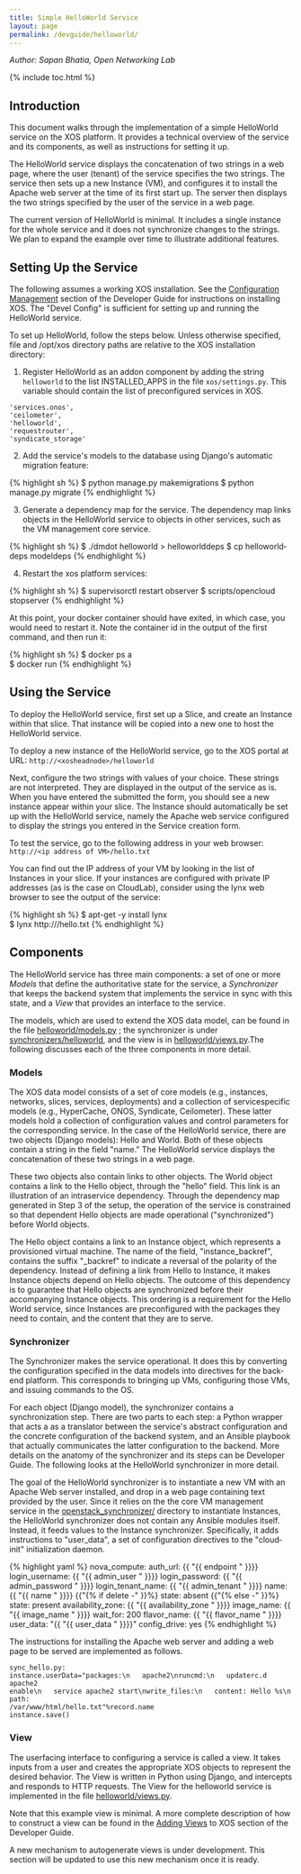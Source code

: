 ```yaml
---
title: Simple HelloWorld Service
layout: page
permalink: /devguide/helloworld/
---
```


*Author: Sapan Bhatia, Open Networking Lab*

{% include toc.html %}

## Introduction

This document walks through the implementation of a simple HelloWorld service
on the XOS platform. It provides a technical overview of the service and its
components, as well as instructions for setting it up.

The HelloWorld service displays the concatenation of two strings in a web page,
where the user (tenant) of the service specifies the two strings. The service
then sets up a new Instance (VM), and configures it to install the Apache web
server at the time of its first start up. The server then displays the two
strings specified by the user of the service in a web page.

The current version of HelloWorld is minimal. It includes a single instance for
the whole service and it does not synchronize changes to the strings. We plan
to expand the example over time to illustrate additional features.

## Setting Up the Service

The following assumes a working XOS installation. See the [Configuration
Management](/devguide/confmgmt/) section of the Developer Guide for
instructions on installing XOS. The "Devel Config" is sufficient for setting up
and running  the HelloWorld service.

To set up HelloWorld, follow the steps below. Unless otherwise specified, file
and /opt/xos directory paths are relative to the XOS installation directory:


1.  Register HelloWorld as an add­on component by adding the string
    `helloworld` to the list INSTALLED_APPS in the file `xos/settings.py`. This
    variable should contain the list of preconfigured services in XOS.

```
'services.onos',
'ceilometer',
'helloworld',
'requestrouter',
'syndicate_storage'
```

2.  Add the service's models to the database using Django's automatic
     migration feature:

{% highlight sh %}
$ python manage.py makemigrations
$ python manage.py migrate
{% endhighlight %}

3.  Generate a dependency map for the service. The dependency map links objects
    in the HelloWorld service to objects in other services, such as the VM
    management core service.

{% highlight sh %}
$ ./dmdot helloworld > helloworld­deps
$ cp helloworld­deps model­deps
{% endhighlight %}

4. Restart the xos platform services:
 
{% highlight sh %}
$ supervisorctl restart observer
$ scripts/opencloud stopserver
{% endhighlight %}

At this point, your docker container should have exited, in which case, you would need to restart it. Note the container id in the output of the first command, and then run it: 

{% highlight sh %}
$ docker ps ­a  
$ docker run <container id>
{% endhighlight %}

## Using the Service

To deploy the HelloWorld service, first set up a Slice, and create an Instance
within that slice. That instance will be copied into a new one to host the
HelloWorld service.

To deploy a new instance of the HelloWorld service, go to the XOS portal at
URL: `http://<xos­head­node>/helloworld`

Next, configure the two strings with values of your choice. These strings are
not interpreted. They are displayed in the output of the service as is. When
you have entered the submitted the form, you should see a new instance appear
within your slice.  The Instance should automatically be set up with the
HelloWorld service, namely the Apache web service configured to display the
strings you entered in the Service creation form.

To test the service, go to the following address in your web browser:
`http://<ip address of VM>/hello.txt`

You can find out the IP address of your VM by looking in the list of Instances
in your slice. If your instances are configured with private IP addresses (as
is the case on CloudLab), consider using the lynx web browser to see the output
of the service:

{% highlight sh %}
$ apt-get -y install lynx  
$ lynx http://<ip address of VM>/hello.txt
{% endhighlight %}

## Components

The HelloWorld service has three main components: a set of one or more *Models* that define the authoritative state for the service, a *Synchronizer* that keeps the back­end system that implements the service in sync with this state, and a *View* that provides an
interface to the service.

The models, which are used to extend the XOS data model, can be found in the
file [helloworld/models.py](https://github.com/open-cloud/xos/blob/master/xos/services/helloworld/models.py) ; the synchronizer is under
[synchronizers/helloworld](https://github.com/open-cloud/xos/tree/master/xos/synchronizers/helloworld), and the view is in [helloworld/views.py](https://github.com/open-cloud/xos/blob/master/xos/services/helloworld/view.py).The
following discusses each of the three components in more detail.

### Models

The XOS data model consists of a set of core models (e.g., instances, networks,
slices, services, deployments) and a collection of service­specific models
(e.g., HyperCache, ONOS, Syndicate, Ceilometer). These latter models hold a
collection of configuration values and control parameters for the corresponding
service. In the case of the HelloWorld service, there are two objects (Django
models): Hello and World. Both of these objects contain a string in the field
"name." The HelloWorld service displays the concatenation of these two strings
in a web page.

These two objects also contain links to other objects. The World object
contains a link to the Hello object, through the "hello" field. This link is an
illustration of an intra­service dependency. Through the dependency map
generated in Step 3 of the setup, the operation of the service is constrained
so that dependent Hello objects are made operational ("synchronized") before
World objects.

The Hello object contains a link to an Instance object, which represents a
provisioned virtual machine. The name of the field, "instance_backref",
contains the suffix "_backref" to indicate a reversal of the polarity of the
dependency. Instead of defining a link from Hello to Instance, it makes
Instance objects depend on Hello objects. The outcome of this dependency is to
guarantee that Hello objects are synchronized before their accompanying
Instance objects. This ordering is a requirement for the Hello World service,
since Instances are preconfigured with the packages they need to contain, and
the content that they are to serve.

### Synchronizer

The Synchronizer makes the service operational. It does this by
converting the configuration specified in the data models into
directives for the back­end platform. This corresponds to
bringing up VMs, configuring those VMs, and issuing commands
to the OS.

For each object (Django model), the synchronizer contains a synchronization step.
There are two parts to each step: a Python wrapper that acts a as a translator between
the service's abstract configuration and the concrete configuration of the back­end
system, and an Ansible playbook that actually communicates the latter configuration to
the back­end. More details on the anatomy of the synchronizer and its steps can be
Developer Guide. The following looks at the HelloWorld synchronizer in  more detail.

The goal of the HelloWorld synchronizer is to instantiate a new VM with an Apache Web
server installed, and drop in a web page containing text provided by the user. Since it
relies on the the core VM management service in the [openstack_synchronizer/]() directory
to instantiate Instances, the HelloWorld synchronizer does not contain any Ansible
modules itself. Instead, it feeds values to the Instance synchronizer. Specifically, it adds
instructions to "user_data", a set of configuration directives to the "cloud­init"
initialization daemon.

{% highlight yaml %}
nova_compute:
  auth_url: {{ "{{ endpoint " }}}}
  login_username: {{ "{{ admin_user " }}}}
  login_password: {{ "{{ admin_password " }}}}
  login_tenant_name: {{ "{{ admin_tenant " }}}}
  name: {{ "{{ name " }}}}
  {{"{% if delete -" }}%}
  state: absent
  {{"{% else -" }}%}
  state: present
  availability_zone: {{ "{{ availability_zone " }}}}
  image_name: {{ "{{ image_name " }}}}
  wait_for: 200
  flavor_name: {{ "{{ flavor_name " }}}}
  user_data: "{{ "{{ user_data " }}}}"
  config_drive: yes
{% endhighlight %}

The instructions for installing the Apache web server and adding a web page to be
served are implemented as follows.

```
sync_hello.py:
instance.userData="packages:\n  ­ apache2\nruncmd:\n  ­ update­rc.d apache2
enable\n  ­ service apache2 start\nwrite_files:\n­   content: Hello %s\n    path:
/var/www/html/hello.txt"%record.name
instance.save()
```


### View

The user­facing interface to configuring a service is called a view. It takes
inputs from a user and creates the appropriate XOS objects to represent the
desired behavior. The View is written in Python using Django, and intercepts
and responds to HTTP requests.  The View for the helloworld service is
implemented in the file [helloworld/views.py](https://github.com/open-cloud/xos/blob/master/xos/services/helloworld/view.py).

Note that this example view is minimal. A more complete description of how to
construct a view can be found in the [Adding Views](/devguide/addview/) to XOS
section of the Developer Guide.

A new mechanism to auto­generate views is under development. This section will
be updated to use this new mechanism once it is ready.

